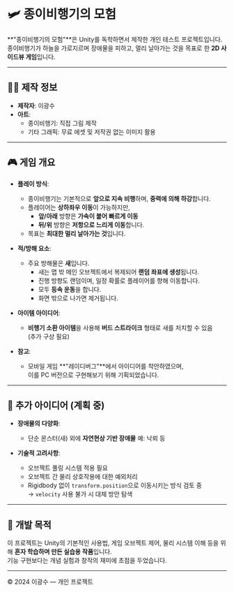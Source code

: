 # 🛩️ 종이비행기의 모험

**"종이비행기의 모험"**은 Unity를 독학하면서 제작한 개인 테스트 프로젝트입니다.  
종이비행기가 하늘을 가로지르며 장애물을 피하고, 멀리 날아가는 것을 목표로 한 **2D 사이드뷰 게임**입니다.

---

## 👨‍💻 제작 정보

- **제작자**: 이광수
- **아트**:
  - 종이비행기: 직접 그림 제작
  - 기타 그래픽: 무료 에셋 및 저작권 없는 이미지 활용

---

## 🎮 게임 개요

- **플레이 방식**:
  - 종이비행기는 기본적으로 **앞으로 지속 비행**하며, **중력에 의해 하강**합니다.
  - 플레이어는 **상하좌우 이동**이 가능하지만,  
    - **앞/아래** 방향은 **가속이 붙어 빠르게 이동**  
    - **뒤/위** 방향은 **저항으로 느리게 이동**합니다.
  - 목표는 **최대한 멀리 날아가는 것**입니다.

- **적/방해 요소**:
  - 주요 방해물은 **새**입니다.
    - 새는 맵 밖 메인 오브젝트에서 복제되어 **랜덤 좌표에 생성**됩니다.
    - 진행 방향도 랜덤이며, 일정 확률로 플레이어를 향해 이동합니다.
    - 모두 **등속 운동**을 합니다.
    - 화면 밖으로 나가면 제거됩니다.

- **아이템 아이디어**:
  - **비행기 소환 아이템**을 사용해 **버드 스트라이크** 형태로 새를 처치할 수 있음  
    (추가 구상 필요)

- **참고**:
  - 모바일 게임 **"레이디버그"**에서 아이디어를 착안하였으며,  
    이를 PC 버전으로 구현해보기 위해 기획되었습니다.

---

## 🧠 추가 아이디어 (계획 중)

- **장애물의 다양화**:
  - 단순 몬스터(새) 외에 **자연현상 기반 장애물** 예: 낙뢰 등

- **기술적 고려사항**:
  - 오브젝트 풀링 시스템 적용 필요
  - 오브젝트 간 물리 상호작용에 대한 예외처리
  - Rigidbody 없이 `transform.position`으로 이동시키는 방식 검토 중  
    → `velocity` 사용 불가 시 대체 방안 탐색

---

## 📌 개발 목적

이 프로젝트는 Unity의 기본적인 사용법, 게임 오브젝트 제어, 물리 시스템 이해 등을 위해 **혼자 학습하며 만든 실습용 작품**입니다.  
기능 구현보다는 개념 실험과 창작의 재미에 초점을 두었습니다.

---

© 2024 이광수 — 개인 프로젝트

